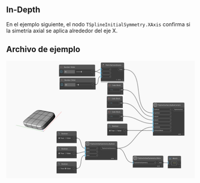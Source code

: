 ## In-Depth
En el ejemplo siguiente, el nodo `TSplineInitialSymmetry.XAxis` confirma si la simetría axial se aplica alrededor del eje X.

## Archivo de ejemplo

![Example](./Autodesk.DesignScript.Geometry.TSpline.TSplineInitialSymmetry.XAxis_img.jpg)
